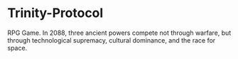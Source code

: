 # Trinity-Protocol
RPG Game. In 2088, three ancient powers compete not through warfare, but through technological supremacy, cultural dominance, and the race for space.
